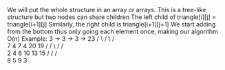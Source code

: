 We will put the whole structure in an array or arrays.
This is a tree-like structure but two nodes can share children
The left child of triangle[i][j] = triangle[i+1][j]
Similarly, the right child is triangle[i+1][j+1]
We start adding from the bottom thus only going each element once, making our algorithm O(n)
Example:
              3         ->           3       ->      3     ->    23
            /  \                   /  \            /  \
           7    4                 7    4          20  19
         /   \/  \              /   \/  \
        2    4    6            10   13   15
       /  \/   \/  \
      8   5    9    3
